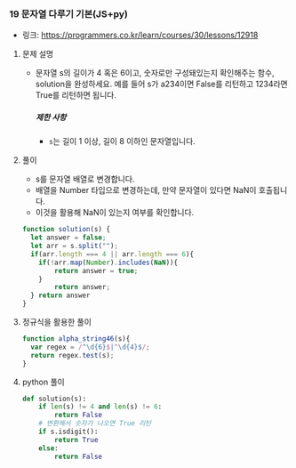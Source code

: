 ### 19 문자열 다루기 기본(JS+py)

* 링크: https://programmers.co.kr/learn/courses/30/lessons/12918

1. 문제 설명

   * 문자열 s의 길이가 4 혹은 6이고, 숫자로만 구성돼있는지 확인해주는 함수, solution을 완성하세요. 예를 들어 s가 a234이면 False를 리턴하고 1234라면 True를 리턴하면 됩니다.

     ##### 제한 사항

     - `s`는 길이 1 이상, 길이 8 이하인 문자열입니다.

2. 풀이

   * s를 문자열 배열로 변경합니다.
   * 배열을 Number 타입으로 변경하는데, 만약 문자열이 있다면 NaN이 호출됩니다.
   * 이것을 활용해 NaN이 있는지 여부를 확인합니다.

   ```js
   function solution(s) {
     let answer = false;
     let arr = s.split("");
     if(arr.length === 4 || arr.length === 6){
       if(!arr.map(Number).includes(NaN)){
           return answer = true;
       }
           return answer;
     } return answer
   }
   ```
   

   

   
3. 정규식을 활용한 풀이

   ```js
   function alpha_string46(s){
     var regex = /^\d{6}$|^\d{4}$/;
     return regex.test(s);
   }
   ```
   
4. python 풀이

   ```python
   def solution(s):
       if len(s) != 4 and len(s) != 6:
           return False
       # 변환해서 숫자가 나오면 True 리턴
       if s.isdigit():
           return True
       else:
           return False
   ```

   

